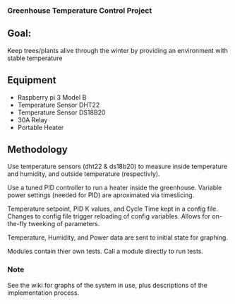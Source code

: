 ###   Greenhouse Temperature Control Project

## Goal:
Keep trees/plants alive through the winter by providing an environment
with stable temperature

## Equipment
- Raspberry pi 3 Model B
- Temperature Sensor DHT22
- Temperature Sensor DS18B20
- 30A Relay
- Portable Heater

## Methodology

Use temperature sensors (dht22 & ds18b20) to measure inside temperature
and humidity, and outside temperature (respectivly).

Use a tuned PID controller to run a heater inside the greenhouse.
Variable power settings (needed for PID) are aproximated via
timeslicing.

Temperature setpoint, PID K values, and Cycle Time kept in a config
file. Changes to config file trigger reloading of config variables.
Allows for on-the-fly tweeking of parameters.

Temperature, Humidity, and Power data are sent to initial state
for graphing.

Modules contain thier own tests. Call a module directly to run tests.

### Note
See the wiki for graphs of the system in use, plus descriptions of the implementation process.
